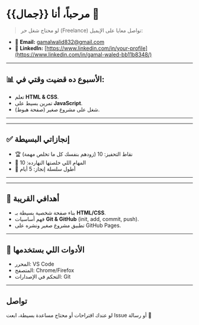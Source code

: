 <!-- غيّر العنوان باسمك أو باسم مشروعك -->
# مرحباً، أنا {{جمال}} 👋

> لو محتاج شغل حر (Freelance) تواصل معايا على الإيميل:
- 📧 **Email:** gamalwalid832@gmail.com
- 💼 **LinkedIn:** [https://www.linkedin.com/in/your-profile](https://www.linkedin.com/in/gamal-waled-bb11b8348/)

---

## 📊 الأسبوع ده قضيت وقتي في:
- تعلم **HTML & CSS**.
- تمرين بسيط على **JavaScript**.
- شغل على مشروع صغير (صفحة هبوط).



---

---

## ✅ إنجازاتي البسيطة
- 🏆 نقاط التحفيز: 10 (زودهم بنفسك كل ما تخلص مهمة)
- 🌸 المهام اللي خلصتها النهارده: 10
- 🔁 أطول سلسلة إنجاز: 5 أيام


---

---

## 🎯 أهدافي القريبة
- بناء صفحة شخصية بسيطة بـ **HTML/CSS**.
- فهم أساسيات **Git & GitHub** (init, add, commit, push).
- تطبيق مشروع صغير ونشره على GitHub Pages.

---

## 🧰 الأدوات اللي بستخدمها
- المحرر: VS Code
- المتصفح: Chrome/Firefox
- التحكم في الإصدارات: Git

---

## تواصل
لو عندك اقتراحات أو محتاج مساعدة بسيطة، ابعت Issue أو رسالة 🙌

